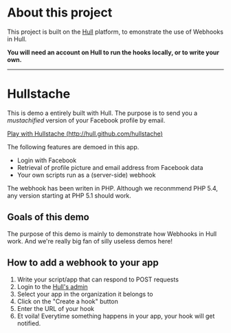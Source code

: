 # About this project

This project is built on the [Hull](http://hull.io) platform, to emonstrate the use of Webhooks in Hull.

**You will need an account on Hull to run the hooks locally, or to write your own.**

-----------------------
# Hullstache

This is demo a entirely built with Hull.
The purpose is to send you a _mustachified_ version of your Facebook profile by email.

[Play with Hullstache (http://hull.github.com/hullstache)](http://hull.github.com/hullstache)

The following features are demoed in this app.

* Login with Facebook
* Retrieval of profile picture and email address from Facebook data
* Your own scripts run as a (server-side) webhook

The webhook has been writen in PHP. Although we reconmmend PHP 5.4, any version starting at PHP 5.1 should work.

## Goals of this demo

The purpose of this demo is mainly to demonstrate how Webhooks in Hull work. And we're really big fan of silly useless demos here!

## How to add a webhook to your app

1. Write your script/app that can respond to POST requests
2. Login to the [Hull's admin](http://alpha.hullapp.io/)
3. Select your app in the organization it belongs to
4. Click on the "Create a hook" button
5. Enter the URL of your hook
6. Et voila! Everytime something happens in your app, your hook will get notified. 
